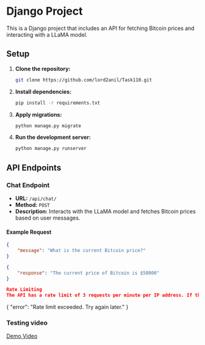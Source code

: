 # Django Project

This is a Django project that includes an API for fetching Bitcoin prices and interacting with a LLaMA model.


## Setup

1. **Clone the repository:**
    ```sh
    git clone https://github.com/lord2anil/Task110.git

2. **Install dependencies:**
    ```sh
    pip install -r requirements.txt
    ```

3. **Apply migrations:**
    ```sh
    python manage.py migrate
    ```

4. **Run the development server:**
    ```sh
    python manage.py runserver
    ```

## API Endpoints

### Chat Endpoint

- **URL:** `/api/chat/`
- **Method:** `POST`
- **Description:** Interacts with the LLaMA model and fetches Bitcoin prices based on user messages.

#### Example Request
```json
{
    "message": "What is the current Bitcoin price?"
}

{
    "response": "The current price of Bitcoin is $50000"
}

Rate Limiting
The API has a rate limit of 3 requests per minute per IP address. If the limit is exceeded, the following response is returned:
```
{
    "error": "Rate limit exceeded. Try again later."
}

### Testing video 

[Demo Video](https://drive.google.com/file/d/1Yb104OSCp671tJ_8ObS28e0l-Hh0qNZY/view?usp=sharing)

